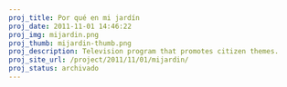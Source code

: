 ```yaml
---
proj_title: Por qué en mi jardín
proj_date: 2011-11-01 14:46:22
proj_img: mijardin.png
proj_thumb: mijardin-thumb.png
proj_description: Television program that promotes citizen themes. 
proj_site_url: /project/2011/11/01/mijardin/
proj_status: archivado
---
```

